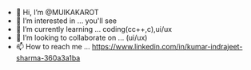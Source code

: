 - 👋 Hi, I’m @MUIKAKAROT
- 👀 I’m interested in ... you'll see
- 🌱 I’m currently learning ... coding(cc++,c),ui/ux
- 💞️ I’m looking to collaborate on ... (ui/ux)
- 📫 How to reach me ... https://www.linkedin.com/in/kumar-indrajeet-sharma-360a3a1ba

<!---
MUIKAKAROT/MUIKAKAROT is a ✨ special ✨ repository because its `README.md` (this file) appears on your GitHub profile.
You can click the Preview link to take a look at your changes.
--->
